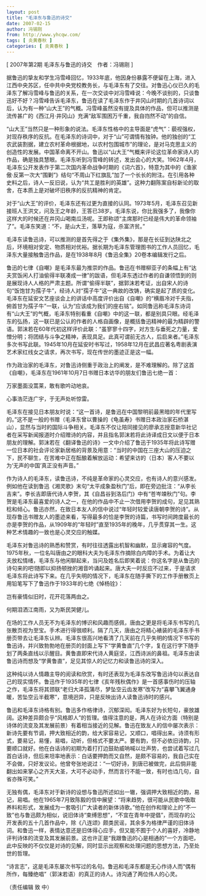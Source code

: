 ```yaml
---
layout: post
title: "毛泽东与鲁迅的诗交"
date: 2007-02-15
author: 冯锡刚
from: http://www.yhcqw.com/
tags: [ 炎黄春秋 ]
categories: [ 炎黄春秋 ]
---
```



[ 2007年第2期 毛泽东与鲁迅的诗交　作者：冯锡刚 ]


据鲁迅的挚友和学生冯雪峰回忆，1933年底，他因身份暴露不便留在上海，进入江西中央苏区，任中共中央党校教务长，与毛泽东有了交往。对鲁迅心仪已久的毛泽东了解冯雪峰与鲁迅的关系，在一次交谈中对冯雪峰说：今晚不谈别的，只谈鲁迅好不好？冯雪峰告诉毛泽东，鲁迅在读了毛泽东作于井冈山时期的几首诗词以后，认为有一种“山大王”的气概。冯雪峰虽然没有提及具体的作品，但可以推测是流传甚广的《西江月·井冈山》充满“敌军围困万千重，我自岿然不动”的自信。


“山大王”当然只是一种形象的说法。毛泽东性格中的主导面是“虎气”：藐视强权，对现存秩序的反抗。在毛泽东的诗词中，对于“山”可谓情有独钟。他的独创的“工农武装割据，建立农村革命根据地，以农村包围城市”的理论，是对马克思主义的创造性的发展。中国革命离不开山。鲁迅以“山大王”气概来评论这位革命家诗人的作品，确是独具慧眼。毛泽东听到冯雪峰的转述，发出会心的大笑。1962年4月，毛泽东公开发表作于第二次国内革命战争时期的《词六首》，特意为其中的《渔家傲·反第一次大“围剿”》结句“不周山下红旗乱”加了一个长长的附注。在引用各种史料之后，诗人一反旧说，认为“共工是胜利的英雄”。这种力翻陈案自标新论的取舍，在本质上是对破坏旧秩序的反抗精神的肯定。


对于“山大王”的评价，毛泽东还有过更为直接的认同。1973年5月，毛泽东召见新接班人王洪文，问及王之年龄，王答已38岁。毛泽东说，你比我强多了，我像你这样大的时候还在井冈山喝南瓜汤呢。王即称颂“主席那时已经是伟大的革命领袖了”。毛泽东笑道：“不，是山大王，落草为寇，杀富济贫。”


毛泽东读鲁迅诗，可以推测的是首先得之于《集外集》，那是在长征到达陕北之后，环境相对安定、物质相对优裕。据长期为毛泽东管理图书的工作人员回忆，毛泽东大量接触鲁迅作品，是在1938年8月《鲁迅全集》20卷本编辑发行之后。


鲁迅的七律《自嘲》是毛泽东最为推崇的作品。鲁迅在书赠柳亚子的条幅上有“达夫赏饭闲人打油偷得半联凑成一律”的跋语，但毛泽东透过作者的自谦领悟到的则是展现诗人人格的严肃主题。所谓“偷得半联”，据郭沫若考证，出自宋人的诗句“饭饱甘为孺子牛”，经诗人对“孺子牛”这一典故的改铸，确实是起了质的变化。毛泽东在延安文艺座谈会上的讲话中高度评价出自《自嘲》的“横眉冷对千夫指，俯首甘为孺子牛”一联，认为“应该成为我们的座右铭”。如同鲁迅称毛泽东诗词有“山大王”的气概，毛泽东特别看重《自嘲》中的这一联，都是别具只眼。经毛泽东的弘扬，这一联已是公认的作者的人格自画像，是概括鲁迅精神的最为精辟的警语。郭沫若在60年代初这样评价此联：“虽寥寥十四字，对方生与垂死之力量，爱憎分明；将团结与斗争之精神，表现具足。此真可谓前无古人，后启来者。”毛泽东多次书写此联。1945年10月在延安时书写过，1958年12月在武昌应著名粤剧表演艺术家红线女之请求，再次书写，现在传世的墨迹正是这一幅。

作为政治家的毛泽东，对鲁迅诗侧重于政治上的阐发，是不难理解的。除了这首《自嘲》，毛泽东在1961年10月7日书赠日本访华的朋友们鲁迅七绝一首：

万家墨面没蒿莱，敢有歌吟动地哀。

心事浩茫连广宇，于无声处听惊雷。


毛泽东在接见日本朋友时说：“这一首诗，是鲁迅在中国黎明前最黑暗的年代里写的。”这不是一般的书赠（毛泽东曾以曹操的《龟虽寿》书赠日本政治家石桥湛山），显然与当时的国际斗争相关。毛泽东不仅让陪同接见的廖承志授意新华社记者在采写新闻报道时介绍赠诗的内容，并且指名郭沫若将此诗译成日文以便于日本朋友的理解。郭沫若在《翻译鲁迅的诗》一文中介绍了鲁迅于1935年将此诗写赠一位日本的社会评论家新居格的背景及用意：“当时的中国在三座大山的压迫之下，民不聊生，在苦难中正在酝酿着解放运动：希望来访的（日本）客人不要以为‘无声的中国’真正没有声音。”


作为诗人的毛泽东，读鲁迅诗，不纯是革命家的心灵交应，也有诗人的意兴感发。例如他在读到鲁迅《湘灵歌》末句“太平成象盈秋门”后，即在旁边批注：“从李长吉来”。李长吉即唐代诗人李贺，其《自昌谷到洛后门》中有“苍岑竦秋门”句。李贺是毛泽东最喜爱的诗人之一，在他的作品中不止一次借用李贺的成句，足见其熟稔和倾心。鲁迅亦然，在致日本友人的信中说过“年轻时较爱读唐朝李贺的诗”。从现存鲁迅书赠友人的墨迹来看，写得最多的恰是李贺的诗篇，书写时间跨度最长的亦是李贺的作品，从1909年的“年轻时”直至1935年的晚年，几乎贯穿其一生。这种艺术情趣的一致也是心灵交应的触媒。


毛泽东对鲁迅诗的熟悉和赞赏，有时往往透露出机智和幽默，显示雍容的气度。1975年秋，一位名叫唐由之的眼科大夫为毛泽东作摘除白内障的手术。为着让大夫放松情绪，毛泽东与他闲聊起来，当问及姓名后即笑着说：你这名字是从鲁迅的诗句来的吧!随即以抑扬顿挫的湘音吟诵起来。唐大夫一时反应不过来，于是请求毛泽东将此诗写下来。在几乎失明的情况下，毛泽东在随手撕下的工作手册散页上用铅笔写下了鲁迅作于1933年的七绝《悼杨铨》：

岂有豪情似旧时，花开花落两由之。

何期泪洒江南雨，又为斯民哭健儿。


在场的工作人员无不为毛泽东的博识和风趣而感佩，唐由之更是将毛泽东书写的几张散页视为至宝。手术进行得很顺利。隔了几天，唐由之将精心裱装的毛泽东手书册页带去让毛泽东认辨。毛泽东很高兴地看清了几天前在几乎失明的情况下书写的鲁迅诗，并兴致勃勃地在册页的封面上写下“学黄鲁直”几个字，复在这行字下随手划了两条直线以示醒目。黄鲁直即宋代诗人黄庭坚，江西诗派的鼻祖。毛泽东由读鲁迅诗而想及“学黄鲁直”，足见其惊人的记忆力和读鲁迅诗的深入。


这种纯以诗人情趣主导的阅读和欣赏，有时还表现为毛泽东改写鲁迅诗句以表达自己的现实情怀。鲁迅作于1935年的七律《亥年残秋偶作》是一首感事伤时的压轴之作，毛泽东将其颈联“老归大泽孤蒲尽，梦坠空云齿发寒”改写为“喜攀飞翼通身暖，苦坠空云半截寒”，意境迥异，只是反映出诗人读鲁迅诗时的感兴。


鲁迅和毛泽东诗格有别。鲁迅多作格律诗，沉郁深闳。毛泽东好为长短句，豪放雄阔。这种差异颇合乎“风格即人”的哲理。值得注意的是，两人在诗论方面（特别是诗体的流变及其发展前景）有着相当接近的见解。鲁迅在致友人的信中屡次表示：新诗先要有节调，押大致相近的韵，给大家容易记，又顺口，唱得出来。诗须有形式，要易记，易懂，易唱，动听，但格式不要太严。要有韵，但不必依旧诗韵，只要顺口就好。他在白话诗的初期为着打打边鼓助威呐喊以壮声势，也尝试着写过几首白话诗，但后来坦率地表示：白话要押韵而又自然，是颇不容易的，我自己实在不会做，只好发议论。他曾夸张地说过：“一切好诗，到唐已被做完，此后倘非能翻出如来掌心之齐天大圣，大可不必动手，然而言行不能一致，有时也诌几句，自省亦殊可笑。”


无独有偶，毛泽东对于新诗的设想与鲁迅所述如出一辙，强调押大致相近的韵，易记，易唱。他在1965年7月致陈毅的信中展望：“将来趋势，很可能从民歌中吸取养料和形式，发展成为一套吸引广大读者的新体诗歌。”他在创作和理论上的“不一致”也与鲁迅颇为相似，说旧体诗“束缚思想”，“不宜在青年中提倡”，而现存的公开发表的五十几首作品中，除《八连颂》颇类民谣，其余多为格律严谨的旧体诗词。和鲁迅一样，表情达意还是旧体得心应手，但又能不囿于个人的喜好，冷静地评判诗体的流变及其发展前景。这也许正是“我跟鲁迅的心是相通的”一个方面吧，此中反映的不仅仅是对诗的见解，同时显示出观察和处理问题的思想方法，乃至处世的哲理。

“诗言志”，这是毛泽东屡次书写过的名句。鲁迅和毛泽东都是无心作诗人而“偶有所作，每臻绝唱”（郭沫若语）的真正的诗人。诗沟通了两位伟人的心灵。

（责任编辑 致 中）


